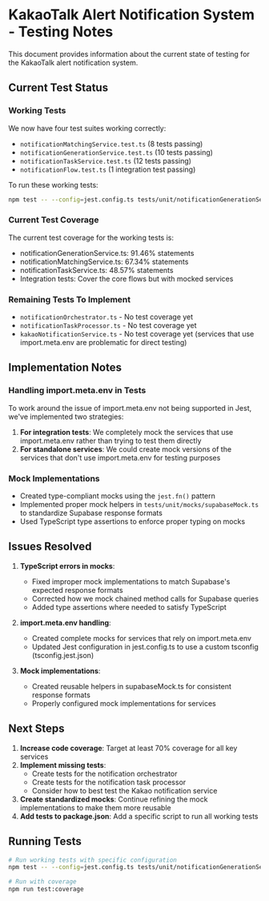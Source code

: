 # KakaoTalk Alert Notification System - Testing Notes

This document provides information about the current state of testing for the KakaoTalk alert notification system.

## Current Test Status

### Working Tests
We now have four test suites working correctly:
- `notificationMatchingService.test.ts` (8 tests passing)
- `notificationGenerationService.test.ts` (10 tests passing)
- `notificationTaskService.test.ts` (12 tests passing)
- `notificationFlow.test.ts` (1 integration test passing)

To run these working tests:
```bash
npm test -- --config=jest.config.ts tests/unit/notificationGenerationService.test.ts tests/unit/notificationMatchingService.test.ts tests/unit/notificationTaskService.test.ts tests/integration/notificationFlow.test.ts
```

### Current Test Coverage

The current test coverage for the working tests is:
- notificationGenerationService.ts: 91.46% statements
- notificationMatchingService.ts: 67.34% statements
- notificationTaskService.ts: 48.57% statements
- Integration tests: Cover the core flows but with mocked services

### Remaining Tests To Implement
- `notificationOrchestrator.ts` - No test coverage yet
- `notificationTaskProcessor.ts` - No test coverage yet
- `kakaoNotificationService.ts` - No test coverage yet (services that use import.meta.env are problematic for direct testing)

## Implementation Notes

### Handling import.meta.env in Tests
To work around the issue of import.meta.env not being supported in Jest, we've implemented two strategies:

1. **For integration tests**: We completely mock the services that use import.meta.env rather than trying to test them directly
2. **For standalone services**: We could create mock versions of the services that don't use import.meta.env for testing purposes

### Mock Implementations
- Created type-compliant mocks using the `jest.fn()` pattern
- Implemented proper mock helpers in `tests/unit/mocks/supabaseMock.ts` to standardize Supabase response formats
- Used TypeScript type assertions to enforce proper typing on mocks

## Issues Resolved

1. **TypeScript errors in mocks**:
   - Fixed improper mock implementations to match Supabase's expected response formats
   - Corrected how we mock chained method calls for Supabase queries
   - Added type assertions where needed to satisfy TypeScript

2. **import.meta.env handling**:
   - Created complete mocks for services that rely on import.meta.env
   - Updated Jest configuration in jest.config.ts to use a custom tsconfig (tsconfig.jest.json)

3. **Mock implementations**:
   - Created reusable helpers in supabaseMock.ts for consistent response formats
   - Properly configured mock implementations for services

## Next Steps

1. **Increase code coverage**: Target at least 70% coverage for all key services
2. **Implement missing tests**:
   - Create tests for the notification orchestrator
   - Create tests for the notification task processor
   - Consider how to best test the Kakao notification service
3. **Create standardized mocks**: Continue refining the mock implementations to make them more reusable
4. **Add tests to package.json**: Add a specific script to run all working tests

## Running Tests

```bash
# Run working tests with specific configuration
npm test -- --config=jest.config.ts tests/unit/notificationGenerationService.test.ts tests/unit/notificationMatchingService.test.ts tests/unit/notificationTaskService.test.ts tests/integration/notificationFlow.test.ts

# Run with coverage
npm run test:coverage
``` 